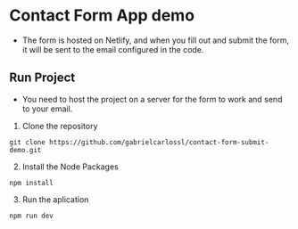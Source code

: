 # Contact Form App demo
- The form is hosted on Netlify, and when you fill out and submit the form, it will be sent to the email configured in the code.


## Run Project
- You need to host the project on a server for the form to work and send to your email.

1. Clone the repository
```
git clone https://github.com/gabrielcarlossl/contact-form-submit-demo.git
```
2.  Install the Node Packages
```
npm install
```
3. Run the aplication
```
npm run dev
```

